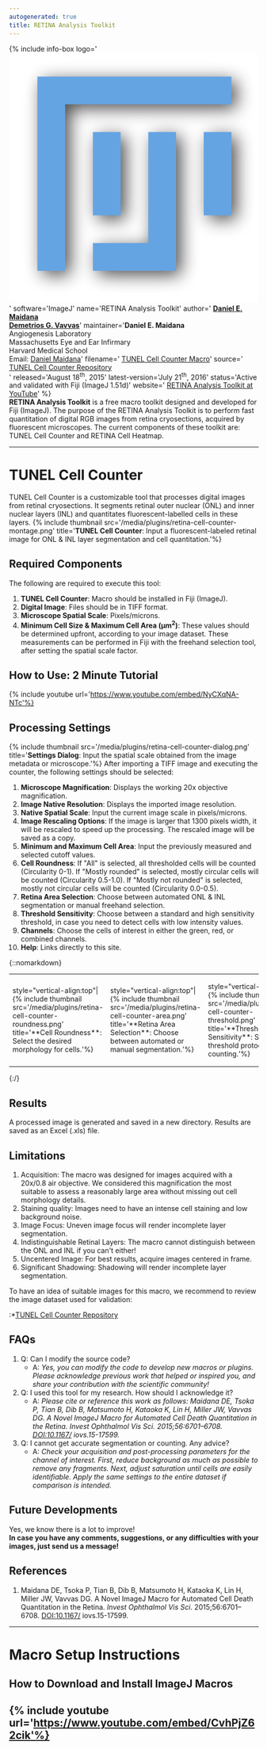 ```yaml
---
autogenerated: true
title: RETINA Analysis Toolkit
---
```


{% include info-box logo='![ 96px](/media/icons/fiji.png)' software='ImageJ' name='RETINA Analysis Toolkit' author=' [**Daniel E. Maidana**](https://www.researchgate.net/profile/Daniel_Maidana2)  
[**Demetrios G. Vavvas**](https://www.masseyeandear.org/research/investigators/v/vavvas-demetrios-g)' maintainer='**Daniel E. Maidana**  
Angiogenesis Laboratory  
Massachusetts Eye and Ear Infirmary  
Harvard Medical School  
Email: [Daniel Maidana](mailto:dmaida3@uic.edu)' filename=' [TUNEL Cell Counter Macro](https://github.com/DanielMaidana/TUNEL_Cell_Counter/archive/master.zip)' source=' [TUNEL Cell Counter Repository](https://osf.io/9rveh/)  
' released='August 18<sup>th</sup>, 2015' latest-version='July 21<sup>th</sup>, 2016' status='Active and validated with Fiji (ImageJ 1.51d)' website=' [RETINA Analysis Toolkit at YouTube](https://www.youtube.com/channel/UCqGMCPY9ViyAPWhYciRNuKQ)' %}  
**RETINA Analysis Toolkit** is a free macro toolkit designed and developed for Fiji (ImageJ). The purpose of the RETINA Analysis Toolkit is to perform fast quantitation of digital RGB images from retina cryosections, acquired by fluorescent microscopes. The current components of these toolkit are: TUNEL Cell Counter and RETINA Cell Heatmap.


----

# TUNEL Cell Counter


TUNEL Cell Counter is a customizable tool that processes digital images from retinal cryosections. It segments retinal outer nuclear (ONL) and inner nuclear layers (INL) and quantitates fluorescent-labelled cells in these layers. {% include thumbnail src='/media/plugins/retina-cell-counter-montage.png' title='**TUNEL Cell Counter**: Input a fluorescent-labeled retinal image for ONL & INL layer segmentation and cell quantitation.'%}

## Required Components

The following are required to execute this tool:

1.  <b>TUNEL Cell Counter</b>: Macro should be installed in Fiji (ImageJ).
2.  <b>Digital Image</b>: Files should be in TIFF format.
3.  <b>Microscope Spatial Scale</b>: Pixels/microns.
4.  <b>Minimum Cell Size & Maximum Cell Area (µm<sup>2</sup>)</b>: These values should be determined upfront, according to your image dataset. These measurements can be performed in Fiji with the freehand selection tool, after setting the spatial scale factor.

## How to Use: 2 Minute Tutorial

{% include youtube url='https://www.youtube.com/embed/NyCXqNA-NTc'%}

## Processing Settings

{% include thumbnail src='/media/plugins/retina-cell-counter-dialog.png' title='**Settings Dialog**: Input the spatial scale obtained from the image metadata or microscope.'%} After importing a TIFF image and executing the counter, the following settings should be selected:

1.  <b>Microscope Magnification</b>: Displays the working 20x objective magnification.
2.  <b>Image Native Resolution</b>: Displays the imported image resolution.
3.  <b>Native Spatial Scale</b>: Input the current image scale in pixels/microns.
4.  <b>Image Rescaling Options</b>: If the image is larger that 1300 pixels width, it will be rescaled to speed up the processing. The rescaled image will be saved as a copy.
5.  <b>Minimum and Maximum Cell Area</b>: Input the previously measured and selected cutoff values.
6.  <b>Cell Roundness</b>: If "All" is selected, all thresholded cells will be counted (Circularity 0-1). If "Mostly rounded" is selected, mostly circular cells will be counted (Circularity 0.5-1.0). If "Mostly not rounded" is selected, mostly not circular cells will be counted (Circularity 0.0-0.5).
7.  <b>Retina Area Selection</b>: Choose between automated ONL & INL segmentation or manual freehand selection.
8.  <b>Threshold Sensitivity</b>: Choose between a standard and high sensitivity threshold, in case you need to detect cells with low intensity values.
9.  <b>Channels</b>: Choose the cells of interest in either the green, red, or combined channels.
10. <b>Help</b>: Links directly to this site.

{::nomarkdown}
<table>
  <tbody>
    <tr class="odd">
      <td>
        <p>style="vertical-align:top"|{% include thumbnail src='/media/plugins/retina-cell-counter-roundness.png' title='**Cell Roundness**: Select the desired morphology for cells.'%}</p>
      </td>
      <td>
        <p>style="vertical-align:top"|{% include thumbnail src='/media/plugins/retina-cell-counter-area.png' title='**Retina Area Selection**: Choose between automated or manual segmentation.'%}</p>
      </td>
      <td>
        <p>style="vertical-align:top"|{% include thumbnail src='/media/plugins/retina-cell-counter-threshold.png' title='**Threshold Sensitivity**: Select the threshold protocol for cell counting.'%}</p>
      </td>
    </tr>
  </tbody>
</table>
{:/}

## Results

A processed image is generated and saved in a new directory. Results are saved as an Excel (.xls) file.

## Limitations

1.  Acquisition: The macro was designed for images acquired with a 20x/0.8 air objective. We considered this magnification the most suitable to assess a reasonably large area without missing out cell morphology details.
2.  Staining quality: Images need to have an intense cell staining and low background noise.
3.  Image Focus: Uneven image focus will render incomplete layer segmentation.
4.  Indistinguishable Retinal Layers: The macro cannot distinguish between the ONL and INL if you can't either!
5.  Uncentered Image: For best results, acquire images centered in frame.
6.  Significant Shadowing: Shadowing will render incomplete layer segmentation.


To have an idea of suitable images for this macro, we recommend to review the image dataset used for validation:

:\*[TUNEL Cell Counter Repository](https://osf.io/9rveh/)

## FAQs

1.  Q: Can I modify the source code?
    -   A: *Yes, you can modify the code to develop new macros or plugins. Please acknowledge previous work that helped or inspired you, and share your contribution with the scientific community!*  
2.  Q: I used this tool for my research. How should I acknowledge it?
    -   A: *Please cite or reference this work as follows: Maidana DE, Tsoka P, Tian B, Dib B, Matsumoto H, Kataoka K, Lin H, Miller JW, Vavvas DG. A Novel ImageJ Macro for Automated Cell Death Quantitation in the Retina. Invest Ophthalmol Vis Sci. 2015;56:6701–6708. <DOI:10.1167/> iovs.15-17599.*  
3.  Q: I cannot get accurate segmentation or counting. Any advice?
    -   A: *Check your acquisition and post-processing parameters for the channel of interest. First, reduce background as much as possible to remove any fragments. Next, adjust saturation until cells are easily identifiable. Apply the same settings to the entire dataset if comparison is intended.*  

## Future Developments

Yes, we know there is a lot to improve!  
<b>In case you have any comments, suggestions, or any difficulties with your images, just send us a message!</b>

## References

1.  Maidana DE, Tsoka P, Tian B, Dib B, Matsumoto H, Kataoka K, Lin H, Miller JW, Vavvas DG. A Novel ImageJ Macro for Automated Cell Death Quantitation in the Retina.<i> Invest Ophthalmol Vis Sci</i>. 2015;56:6701–6708. <DOI:10.1167/> iovs.15-17599.

------------------------------------------------------------------------

# Macro Setup Instructions

## How to Download and Install ImageJ Macros


## {% include youtube url='https://www.youtube.com/embed/CvhPjZ62cik'%}  
